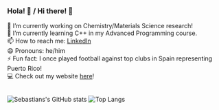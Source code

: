 ### Hola! 👋 / Hi there! 👋

  🔭 I’m currently working on Chemistry/Materials Science research! <br>
  🌱 I’m currently learning C++ in my Advanced Programming course. <br>
  📫 How to reach me: [LinkedIn](https://linkedin.com/in/romerocruzsa) <br>
  😄 Pronouns: he/him <br>
  ⚡ Fun fact: I once played football against top clubs in Spain representing Puerto Rico! <br>
  💻 Check out my website [here](https://romerocruzsa.github.io/career-portfolio)! <br><br>
  
![Sebastians's GitHub stats](https://github-readme-stats.vercel.app/api?username=romerocruzsa&show_icons=true&hide=issues,contribs)
![Top Langs](https://github-readme-stats.vercel.app/api/top-langs/?username=romerocruzsa&hide=scss,makefile&layout=compact)
